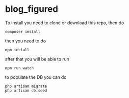 # blog_figured
To install you need to clone or download this repo, then do
```
composer install
```
then you need to do 
````
npm install
````
after that you will be able to run 
````
npm run watch
````

to populate the DB you can do 
````
php artisan migrate
php artisan db:seed
`````
